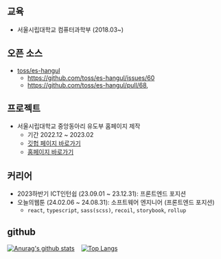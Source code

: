 ## 교육

- 서울시립대학교 컴퓨터과학부 (2018.03~)

## 오픈 소스

- [toss/es-hangul](https://github.com/toss/es-hangul)
  - https://github.com/toss/es-hangul/issues/60
  - https://github.com/toss/es-hangul/pull/68,

## 프로젝트

- 서울시립대학교 중앙동아리 유도부 홈페이지 제작 
  - 기간 2022.12 ~ 2023.02
  - [깃헙 페이지 바로가기](https://github.com/uos-judo-jiho)
  - [홈페이지 바로가기](https://uosjudo.com/)
 
## 커리어

- 2023하반기 ICT인턴쉽 (23.09.01 ~ 23.12.31): 프론트엔드 포지션
- 오늘의웹툰 (24.02.06 ~ 24.08.31): 소프트웨어 엔지니어 (프론트엔드 포지션)
  - `react`, `typescript`, `sass(scss)`, `recoil`, `storybook`, `rollup`

## github

<p dir="auto">

[![Anurag's github stats](https://github-readme-stats.vercel.app/api?username=99mini)](https://github.com/anuraghazra/github-readme-stats)
&nbsp;&nbsp;
[![Top Langs](https://github-readme-stats.vercel.app/api/top-langs/?username=99mini&layout=donut)](https://github.com/anuraghazra/github-readme-stats)
  
</p>
